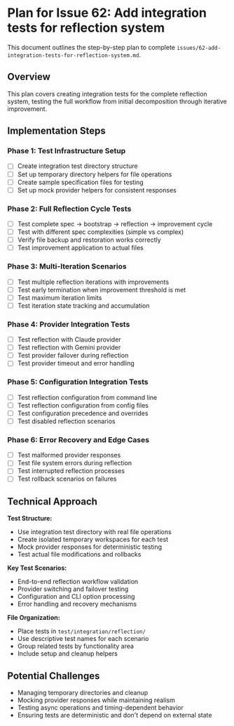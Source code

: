 # Plan for Issue 62: Add integration tests for reflection system

This document outlines the step-by-step plan to complete `issues/62-add-integration-tests-for-reflection-system.md`.

## Overview

This plan covers creating integration tests for the complete reflection system, testing the full workflow from initial decomposition through iterative improvement.

## Implementation Steps



### Phase 1: Test Infrastructure Setup
- [ ] Create integration test directory structure
- [ ] Set up temporary directory helpers for file operations
- [ ] Create sample specification files for testing
- [ ] Set up mock provider helpers for consistent responses

### Phase 2: Full Reflection Cycle Tests
- [ ] Test complete spec → bootstrap → reflection → improvement cycle
- [ ] Test with different spec complexities (simple vs complex)
- [ ] Verify file backup and restoration works correctly
- [ ] Test improvement application to actual files

### Phase 3: Multi-Iteration Scenarios
- [ ] Test multiple reflection iterations with improvements
- [ ] Test early termination when improvement threshold is met
- [ ] Test maximum iteration limits
- [ ] Test iteration state tracking and accumulation

### Phase 4: Provider Integration Tests
- [ ] Test reflection with Claude provider
- [ ] Test reflection with Gemini provider
- [ ] Test provider failover during reflection
- [ ] Test provider timeout and error handling

### Phase 5: Configuration Integration Tests
- [ ] Test reflection configuration from command line
- [ ] Test reflection configuration from config files
- [ ] Test configuration precedence and overrides
- [ ] Test disabled reflection scenarios

### Phase 6: Error Recovery and Edge Cases
- [ ] Test malformed provider responses
- [ ] Test file system errors during reflection
- [ ] Test interrupted reflection processes
- [ ] Test rollback scenarios on failures

## Technical Approach

**Test Structure:**
- Use integration test directory with real file operations
- Create isolated temporary workspaces for each test
- Mock provider responses for deterministic testing
- Test actual file modifications and rollbacks

**Key Test Scenarios:**
- End-to-end reflection workflow validation
- Provider switching and failover testing
- Configuration and CLI option processing
- Error handling and recovery mechanisms

**File Organization:**
- Place tests in `test/integration/reflection/`
- Use descriptive test names for each scenario
- Group related tests by functionality area
- Include setup and cleanup helpers

## Potential Challenges

- Managing temporary directories and cleanup
- Mocking provider responses while maintaining realism
- Testing async operations and timing-dependent behavior
- Ensuring tests are deterministic and don't depend on external state